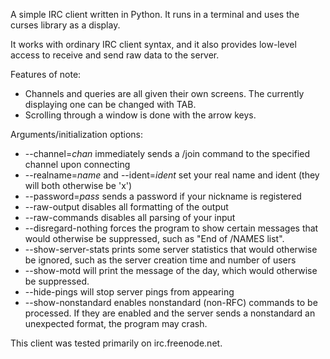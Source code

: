 A simple IRC client written in Python. It runs in a terminal and uses the curses library as a display.

It works with ordinary IRC client syntax, and it also provides low-level access to receive and send raw data to the server.

Features of note:
* Channels and queries are all given their own screens. The currently displaying one can be changed with TAB.
* Scrolling through a window is done with the arrow keys.

Arguments/initialization options:
* --channel=_chan_ immediately sends a /join command to the specified channel upon connecting
* --realname=_name_ and --ident=_ident_ set your real name and ident (they will both otherwise be 'x')
* --password=_pass_ sends a password if your nickname is registered
* --raw-output disables all formatting of the output
* --raw-commands disables all parsing of your input
* --disregard-nothing forces the program to show certain messages that would otherwise be suppressed, such as "End of /NAMES list".
* --show-server-stats prints some server statistics that would otherwise be ignored, such as the server creation time and number of users
* --show-motd will print the message of the day, which would otherwise be suppressed.
* --hide-pings will stop server pings from appearing
* --show-nonstandard enables nonstandard (non-RFC) commands to be processed. If they are enabled and the server sends a nonstandard an unexpected format, the program may crash. 

This client was tested primarily on irc.freenode.net.
